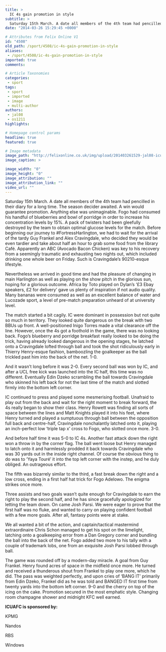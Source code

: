 ```yaml
---
title: >
  IC 4s gain promotion in style
subtitle: >
  Saturday 15th March. A date all members of the 4th team had pencilled in their diary for a long time. The season decider awaited. A win would guarantee promotion. Anything else was unimaginable.
date: "2014-03-26 15:29:45 +0000"

# Attributes from Felix Online V1
id: "4508"
old_path: /sport/4508/ic-4s-gain-promotion-in-style
aliases:
 - /sport/4508/ic-4s-gain-promotion-in-style
imported: true
comments:

# Article Taxonomies
categories:
 - sport
tags:
 - sport
 - imported
 - image
 - multi-author
authors:
 - jal08
 - os1211
highlights:

# Homepage control params
headline: true
featured: true

# Image metadata
image_path: "http://felixonline.co.uk/img/upload/201403261529-jal08-icufc.png"
image_caption: >

image_width: "0"
image_height: "0"
image_attribution: ""
image_attribution_link: ""
video_url: ""
---
```


Saturday 15th March. A date all members of the 4th team had pencilled in their diary for a long time. The season decider awaited. A win would guarantee promotion. Anything else was unimaginable. Fogo had consumed his handful of blueberries and bowl of porridge in order to increase his concentration levels by 15%. A pack of twisters had been gleefully destroyed by the team to obtain optimal glucose levels for the match. Before beginning our journey to #FortressHarlington, we had to wait for the arrival of the tardy Guy Frankel and Alex Cravingdale, who decided they would be even tardier and take about half an hour to grab some food from the library Café. Apparently an ABC (Avocado Bacon Chicken) was key to his recovery from a seemingly traumatic and exhausting two nights out, which included drinking one whole beer on Friday. Such is Cravingdale’s 90210-esque lifestyle.

Nevertheless we arrived in good time and had the pleasure of changing in main Harlington as well as playing on the show pitch in the glorious sun, hoping for a glorious outcome. Africa by Toto played on Dylan’s ‘£3 Ebay speakers, £2 for delivery’ gave us plenty of inspiration if not audio quality. Many bananas were consumed as well as an excellent balance of water and Lucozade sport, a level of pre-match preparation unheard of at university level.

The match started a bit cagily. IC were dominant in possession but not quite so much in territory. They looked quite dangerous on the break with two BBUs up front. A well-positioned Inigo Torres made a vital clearance off the line. However, once the 4s got a foothold in the game, there was no looking back. Fogo’s blueberry and porridge breakfast really looked to be doing the trick, having already looked dangerous in the opening stages, he latched onto a Cravingdale lofted through ball and took the shot ridiculously early in Thierry Henry-esque fashion, bamboozling the goalkeeper as the ball trickled past him into the back of the net. 1-0.

And it wasn’t long before it was 2-0. Every second ball was won by IC, and after a UCL free kick was launched into the IC half, this time was no different. Eventually Edin Dzeko scrambling the ball towards Cravingdale who skinned his left back for not the last time of the match and slotted firmly into the bottom left corner.

IC continued to press and played some mesmerising football. Unafraid to play out from the back and wait for the right moment to break forward, the 4s really began to show their class. Henry Rowett was finding all sorts of space between the lines and Matt Knights played it into his feet, where Henry turned and played a sumptuous through ball between the opposition full back and centre-half, Cravingdale nonchalantly latched onto it, playing an inch-perfect low ‘triple tap x’ cross to Fogo, who slotted once more. 3-0.

And before half time it was 5-0 to IC 4s. Another fast attack down the right won a throw in by the corner flag. The ball went loose but Henry managed to latch onto it and harmlessly prodded it back towards Cravingdale who was 30 yards out in the inside right channel. Of course the obvious thing to do was to ‘Yaya Touré’ it into the top left corner with the instep, and he duly obliged. An outrageous effort.

The fifth was bizarrely similar to the third, a fast break down the right and a low cross, ending in a first half hat trick for Fogo Adelowo. The enigma strikes once more.

Three assists and two goals wasn’t quite enough for Cravingdale to earn the right to play the second half, and he has since gracefully apologized for letting the team down. On came Josh Parsi. We were eager to prove that the first half was no fluke, and wanted to carry on playing confident football with a few more goals. After all, fantasy points were at stake.

We all wanted a bit of the action, and captain/tactical mastermind extraordinaire Chris Schon managed to get his spot on the limelight, latching onto a goalkeeping error from a Dan Gregory corner and bundling the ball into the back of the net. Fogo added two more to his tally with a couple of trademark lobs, one from an exquisite Josh Parsi lobbed through ball.

The game was rounded off by a modern-day miracle. A goal from Guy Frankel. Henry found acres of space in the midfield once more. He turned and received a thunderous shout from Frankel to play one more, which he did. The pass was weighted perfectly, and upon cries of ‘BANG IT’ primarily from Edin Dzeko, Frankel did as he was told and BANGED IT first time from twenty yards into the bottom left corner. 9-0 and the cherry on top of the icing on the cake. Promotion secured in the most emphatic style. Changing room champagne shower and midnight KFC well earned.

__ICUAFC is sponsored by:__

KPMG

Nandos

RBS

Windows

